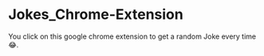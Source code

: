 # Jokes_Chrome-Extension
You click on this google chrome extension to get a random Joke every time 😂.

